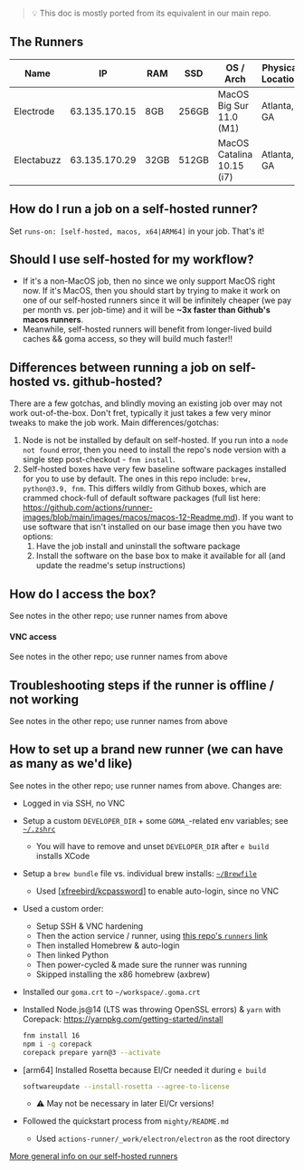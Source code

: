 > 💡 This doc is mostly ported from its equivalent in our main repo.

## The Runners

Name  | IP | RAM | SSD | OS / Arch | Physical Location | Provider
| ------------- | ------------- | ------------| ------------| -----------| --------| ------ |
Electrode | 63.135.170.15 | 8GB | 256GB | MacOS Big Sur 11.0 (M1) | Atlanta, GA | [Macstadium](https://macstadium.com)
Electabuzz | 63.135.170.29 | 32GB | 512GB | MacOS Catalina 10.15 (i7) | Atlanta, GA | [Macstadium](https://macstadium.com)

## How do I run a job on a self-hosted runner?

Set `runs-on: [self-hosted, macos, x64|ARM64]` in your job. That's it!

## Should I use self-hosted for my workflow?

- If it's a non-MacOS job, then no since we only support MacOS right now. If it's MacOS, then you should start by trying to make it work on one of our self-hosted runners since it will be infinitely cheaper (we pay per month vs. per job-time) and it will be **~3x faster than Github's macos runners**.
- Meanwhile, self-hosted runners will benefit from longer-lived build caches && goma access, so they will build much faster!!

## Differences between running a job on self-hosted vs. github-hosted?

There are a few gotchas, and blindly moving an existing job over may not work out-of-the-box. Don't fret, typically it just takes a few very minor tweaks to make the job work. Main differences/gotchas:

1. Node is not be installed by default on self-hosted. If you run into a `node not found` error, then you need to install the repo's node version with a single step post-checkout - `fnm install`.
1. Self-hosted boxes have very few baseline software packages installed for you to use by default. The ones in this repo include: `brew, python@3.9, fnm`. This differs wildly from Github boxes, which are crammed chock-full of default software packages (full list here: https://github.com/actions/runner-images/blob/main/images/macos/macos-12-Readme.md). If you want to use software that isn't installed on our base image then you have two options:
    1. Have the job install and uninstall the software package
    1. Install the software on the base box to make it available for all (and update the readme's setup instructions)

## How do I access the box?

See notes in the other repo; use runner names from above

#### VNC access

See notes in the other repo; use runner names from above

## Troubleshooting steps if the runner is offline / not working

See notes in the other repo; use runner names from above

## How to set up a brand new runner (we can have as many as we'd like)

See notes in the other repo; use runner names from above. Changes are:

- Logged in via SSH, no VNC
- Setup a custom `DEVELOPER_DIR` + some `GOMA_`-related env variables; see [`~/.zshrc`](./.zshrc)
  - You will have to remove and unset `DEVELOPER_DIR` after `e build` installs XCode
- Setup a `brew bundle` file vs. individual brew installs: [`~/Brewfile`](./Brewfile)
  - Used [[xfreebird/kcpassword](https://github.com/xfreebird/kcpassword)] to enable auto-login, since no VNC
- Used a custom order:
  - Setup SSH & VNC hardening
  - Then the action service / runner, using [this repo's `runners` link](https://github.com/mightyapp/electron/settings/actions/runners)
  - Then installed Homebrew & auto-login
  - Then linked Python
  - Then power-cycled & made sure the runner was running
  - Skipped installing the x86 homebrew (axbrew)
- Installed our `goma.crt` to `~/workspace/.goma.crt`
- Installed Node.js@14 (LTS was throwing OpenSSL errors) & `yarn` with Corepack: https://yarnpkg.com/getting-started/install

  ```bash
  fnm install 16
  npm i -g corepack
  corepack prepare yarn@3 --activate
  ```

- [arm64] Installed Rosetta because El/Cr needed it during `e build`

  ```bash
  softwareupdate --install-rosetta --agree-to-license
  ```

  - ⚠️ May not be necessary in later El/Cr versions!
- Followed the quickstart process from `mighty/README.md`
  - Used `actions-runner/_work/electron/electron` as the root directory

[More general info on our self-hosted runners](https://docs.google.com/document/d/1C1apeK2CIamzegGMCc6JCkmR6CmmmaTn41UyShBBFKM/edit?usp=sharing)
